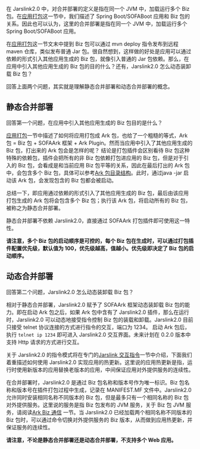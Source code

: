 在 Jarslink2.0 中，对合并部署的定义是指在同一个 JVM 中，加载运行多个 Biz 包。在[应用打包](jarslink-repackage.md)这一节中，我们描述了 Spring Boot/SOFABoot 应用和 Biz 包的关系。因此也可以认为，这里的合并部署是指在同一个 JVM 中，加载运行多个 Spring Boot/SOFABoot 应用。

在[应用打包](jarslink-repackage.md)这一节文末中提到 Biz 包可以通过 mvn deploy 指令发布到远程 maven 仓库，类似发布普通 Jar 包。很自然想到，这样做的好处是应用可以通过依赖的形式引入其他应用生成的 Biz 包，就像引入普通的 Jar 包依赖。那么，在应用中引入其他应用生成的 Biz 包的目的什么？还有，Jarslink2.0 怎么动态装卸载 Biz 包？

回答上面两个问题，其实就是理解静态合并部署和动态合并部署的概念。

## 静态合并部署
回答第一个问题，在应用中引入其他应用生成的 Biz 包目的是什么？

[应用打包](jarslink-repackage.md)一节中描述了如何将应用打包成 Ark 包，也给了一个粗糙的等式，Ark 包 = Biz 包 + SOFAArk 框架 + Ark Plugin。然而当应用中引入了其他应用生成的 Biz 包，打出来的 Ark 包会是怎样的呢？ 结论是打包插件会区别看待 Biz 包这种特殊的依赖包，插件会把所有的非 Biz 包依赖打包进应用的 Biz 包，但是对于引入的 Biz 包，会看成是和当前应用 Biz 包平等的关系，因此在最后打出的 Ark 包中，会包含多个 Biz 包，具体可以参考[Ark 包目录结构](https://alipay.github.io/sofastack.github.io/docs/ark-jar.html#Ark-%E5%8C%85%E5%85%B8%E5%9E%8B%E7%9B%AE%E5%BD%95%E7%BB%93%E6%9E%84)。此时，通过java -jar 启动该 Ark 包，会发现包含的 Biz 包都会被启动。

总结一下，即应用通过依赖的形式引入了其他应用生成的 Biz 包，最后由该应用打包生成的 Ark 包将会包含多个 Biz 包；执行该 Ark 包，将启动所有的 Biz 包，被称之为静态合并部署。

静态合并部署不依赖 Jarslink2.0，直接通过 SOFAArk 打包插件即可使用这一特性。

**请注意，多个 Biz 包的启动顺序是可控的，每个 Biz 包在生成时，可以通过打包插件配置优先级，默认值为 100，优先级越高，值越小。优先级即决定了 Biz 包的启动顺序。**

## 动态合并部署
回答第二个问题，Jarslink2.0 怎么动态装卸载 Biz 包？

相对于静态合并部署，Jarslink2.0 赋予了 SOFAArk 框架动态装卸载 Biz 包的能力。即在启动 Ark 包之后，如果 Ark 包中含有了 Jarslink2.0 插件，那么在运行时，Jarslink2.0 可以动态地接受指令控制 Biz 包的装载和卸载。Jarslink2.0 目前只接受 telnet 协议连接的方式进行指令的交互，端口为 1234。 启动 Ark 包后， 执行 `telnet ip 1234` 即可进入 Jarslink2.0 交互界面。未来计划在 0.2.0 版本中支持 Http 请求的方式进行交互。

关于 Jarslink2.0 的指令模式将在专门的[Jarslink 交互指令](jarslink-instruction.md)一节中介绍，下面我们着重描述如何使用 Jarslink2.0 实现应用的热更新。这里说的应用热更新是指，运行时使用新版本的应用替换老版本的应用，中间保证应用对外提供服务的连续性。

在合并部署时，Jarslink2.0 是通过 Biz 包名称和版本号作为唯一标识。Biz 包名称和版本号在插件打包过程中生成，记录在 MANIFEST.MF 文件中。Jarslink2.0 允许同时安装相同名称不同版本的 Biz 包，但是最多只有一个相同名称的 Biz 包对外提供服务。这里说的服务是指 Biz 包发布的 JVM 服务，关于 Biz 包 JVM 服务，请阅读[Ark Biz 通信](../) 一节。当 Jarslink2.0 已经加载两个相同名称不同版本的 Biz 包时，可以通过命令切换对外提供服务的 Biz 版本，从而做到应用热更新，并保证服务的连续性。

**请注意，不论是静态合并部署还是动态合并部署，不支持多个 Web 应用。**
